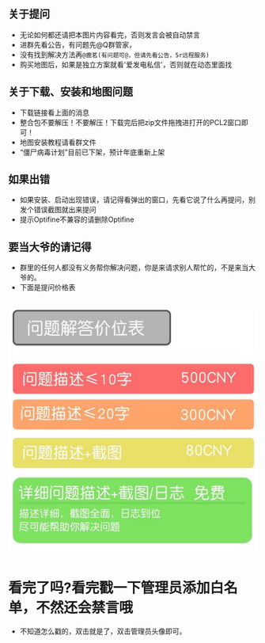 ## 关于提问
- 无论如何都还请把本图片内容看完，否则发言会被自动禁言
- 进群先看公告，有问题先@Q群管家，
- 没有找到解决方法再`@鹿茗(有问题可@，但请先看公告，5r远程服务)`
- 购买地图后，如果是独立方案就看'爱发电私信'，否则就在动态里面找
## 关于下载、安装和地图问题
- 下载链接看上面的消息  
- 整合包不要解压！不要解压！下载完后把zip文件拖拽进打开的PCL2窗口即可！
- 地图安装教程请看群文件
- “僵尸病毒计划”目前已下架，预计年底重新上架
## 如果出错
- 如果安装、启动出现错误，请记得看弹出的窗口，先看它说了什么再提问，别发个错误截图就出来提问
- 提示Optifine不兼容的请删除Optifine
## 要当大爷的请记得
- 群里的任何人都没有义务帮你解决问题，你是来请求别人帮忙的，不是来当大爷的。
- 下面是提问价格表  
## 
![价格表](/5F09E831C0BE405B09E6F461E4F0801A_0.jpg)
# 看完了吗?看完戳一下管理员添加白名单，不然还会禁言哦
- 不知道怎么戳的，双击就是了，双击管理员头像即可。
